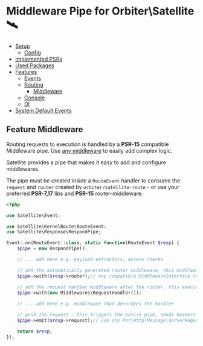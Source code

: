 # Middleware Pipe for Orbiter\Satellite 🛰️

- [Setup](../../README.md#setup)
    - [Config](../../README.md#config)
- [Implemented PSRs](../../README.md#psrs)
- [Used Packages](../../README.md#used-packages)
- [Features](README.md)
    - [Events](feature-events.md)
    - [Routing](feature-routing.md)
        - [Middleware](feature-middleware.md)
    - [Console](feature-console.md)
    - [DI](feature-di.md)
- [System Default Events](satellite-events.md)

## Feature Middleware

Routing requests to execution is handled by a **PSR-15** compatible Middleware pipe. Use [any middleware](https://github.com/middlewares/awesome-psr15-middlewares) to easily add complex logic.

Satellite provides a pipe that makes it easy to add and configure middlewares.

The pipe must be created inside a `RouteEvent` handler to consume the `request` and `router` created by `orbiter/satellite-route` - or use your preferred **PSR-7,17** libs and **PSR-15** router-middleware.

```php
<?php

use Satellite\Event;

use Satellite\KernelRoute\RouteEvent;
use Satellite\Response\RespondPipe;

Event::on(RouteEvent::class, static function(RouteEvent $resp) {
    $pipe = new RespondPipe();

    // ... add here e.g. payload extractors, access checks

    // add the automatically generated router middleware, this middleware contains all routes registered
    $pipe->with($resp->router);// any compatible MiddlewareInterface router is possible

    // add the request handler middleware after the router, this executes the matched handler from router
    $pipe->with(new Middlewares\RequestHandler());
    
    // ... add here e.g. middleware that decorates the handler

    // push the request - this triggers the entire pipe, sends headers and displays any output
    $pipe->emit($resp->request);// use any Psr\Http\Message\ServerRequestInterface

    return $resp;
});
```
